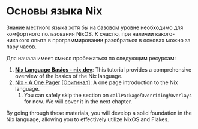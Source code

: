 # Основы языка Nix

Знание местного языка хотя бы на базовом уровне необходимо для комфортного пользования NixOS. К счастю, при наличии какого-никакого опыта в программировании разобраться в основах можно за пару часов.

Для начала имеет смысл пробежаться по следующим ресурсам:

1. [**Nix Language Basics - nix.dev**](https://nix.dev/tutorials/first-steps/nix-language): This tutorial provides a comprehensive overview of the basics of the Nix language.
3. [Nix - A One Pager](./one-pager.md) [[Оригинал](https://github.com/tazjin/nix-1p)]: A one page introduction to the Nix language.
   1. You can safely skip the section on `callPackage`/`Overriding`/`Overlays` for now. We will cover it in the next chapter.

By going through these materials, you will develop a solid foundation in the Nix language, allowing you to effectively utilize NixOS and Flakes.
